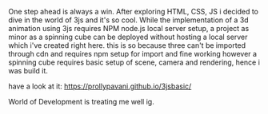 One step ahead is always a win. After exploring HTML, CSS, JS i decided to dive in the world 
of 3js and it's so cool. While the implementation of a 3d animation using 3js requires NPM node.js 
local server setup, a project as minor as a spinning cube can be deployed without hosting a local server 
which i've created right here. this is so because three can't be imported through cdn and requires npm setup for import and fine working however a spinning cube requires basic setup of scene, camera and rendering, hence i was build it. 

have a look at it:
https://prollypavani.github.io/3jsbasic/

World of Development is treating me well ig.
